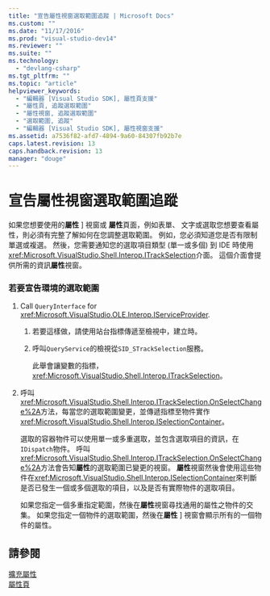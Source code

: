 ```yaml
---
title: "宣告屬性視窗選取範圍追蹤 | Microsoft Docs"
ms.custom: ""
ms.date: "11/17/2016"
ms.prod: "visual-studio-dev14"
ms.reviewer: ""
ms.suite: ""
ms.technology: 
  - "devlang-csharp"
ms.tgt_pltfrm: ""
ms.topic: "article"
helpviewer_keywords: 
  - "編輯器 [Visual Studio SDK], 屬性頁支援"
  - "屬性頁, 追蹤選取範圍"
  - "屬性視窗, 追蹤選取範圍"
  - "選取範圍, 追蹤"
  - "編輯器 [Visual Studio SDK], 屬性視窗支援"
ms.assetid: a7536f82-afd7-4894-9a60-84307fb92b7e
caps.latest.revision: 13
caps.handback.revision: 13
manager: "douge"
---
```

# 宣告屬性視窗選取範圍追蹤
如果您想要使用的**屬性** \] 視窗或 **屬性**頁面，例如表單、 文字或選取您想要查看屬性，則必須有完整了解如何在您調整選取範圍。  例如，您必須知道您是否有限制單選或複選。  然後，您需要通知您的選取項目類型 \(單一或多個\) 到 IDE 時使用<xref:Microsoft.VisualStudio.Shell.Interop.ITrackSelection>介面。  這個介面會提供所需的資訊**屬性**視窗。  
  
### 若要宣告環境的選取範圍  
  
1.  Call `QueryInterface` for <xref:Microsoft.VisualStudio.OLE.Interop.IServiceProvider>.  
  
    1.  若要這樣做，請使用站台指標傳遞至檢視中，建立時。  
  
    2.  呼叫`QueryService`的檢視從`SID_STrackSelection`服務。  
  
         此舉會讓變數的指標， <xref:Microsoft.VisualStudio.Shell.Interop.ITrackSelection>。  
  
2.  呼叫<xref:Microsoft.VisualStudio.Shell.Interop.ITrackSelection.OnSelectChange%2A>方法，每當您的選取範圍變更，並傳遞指標至物件實作<xref:Microsoft.VisualStudio.Shell.Interop.ISelectionContainer>。  
  
     選取的容器物件可以使用單一或多重選取，並包含選取項目的資訊，在`IDispatch`物件。  呼叫<xref:Microsoft.VisualStudio.Shell.Interop.ITrackSelection.OnSelectChange%2A>方法會告知**屬性**的選取範圍已變更的視窗。  **屬性**視窗然後會使用這些物件在<xref:Microsoft.VisualStudio.Shell.Interop.ISelectionContainer>來判斷是否已發生一個或多個選取的項目，以及是否有實際物件的選取項目。  
  
     如果您指定一個多重指定範圍，然後在**屬性**視窗尋找通用的屬性之物件的交集。  如果您指定一個物件的選取範圍，然後在**屬性** \] 視窗會顯示所有的一個物件的屬性。  
  
## 請參閱  
 [擴充屬性](../Topic/Extending%20Properties.md)   
 [屬性頁](../Topic/Property%20Pages.md)